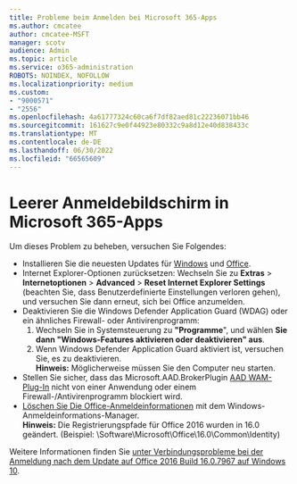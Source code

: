```yaml
---
title: Probleme beim Anmelden bei Microsoft 365-Apps
ms.author: cmcatee
author: cmcatee-MSFT
manager: scotv
audience: Admin
ms.topic: article
ms.service: o365-administration
ROBOTS: NOINDEX, NOFOLLOW
ms.localizationpriority: medium
ms.custom:
- "9000571"
- "2556"
ms.openlocfilehash: 4a61777324c60ca6f7df82aed81c22236071bb46
ms.sourcegitcommit: 161627c9e0f44923e80332c9a8d12e40d838433c
ms.translationtype: MT
ms.contentlocale: de-DE
ms.lasthandoff: 06/30/2022
ms.locfileid: "66565609"
---
```

# <a name="blank-sign-in-screen-in-microsoft-365-apps"></a>Leerer Anmeldebildschirm in Microsoft 365-Apps

Um dieses Problem zu beheben, versuchen Sie Folgendes:
- Installieren Sie die neuesten Updates für [Windows](https://support.microsoft.com/help/4027667/windows-10-update) und [Office](https://support.microsoft.com/office/install-office-updates-2ab296f3-7f03-43a2-8e50-46de917611c5).
- Internet Explorer-Optionen zurücksetzen: Wechseln Sie zu **Extras** > **Internetoptionen** > **Advanced** > **Reset Internet Explorer Settings** (beachten Sie, dass Benutzerdefinierte Einstellungen verloren gehen), und versuchen Sie dann erneut, sich bei Office anzumelden.
- Deaktivieren Sie die Windows Defender Application Guard (WDAG) oder ein ähnliches Firewall- oder Antivirenprogramm:
    1. Wechseln Sie in Systemsteuerung zu **"Programme**", und wählen **Sie dann "Windows-Features aktivieren oder deaktivieren" aus**.
    2. Wenn Windows Defender Application Guard aktiviert ist, versuchen Sie, es zu deaktivieren.<br/>
    **Hinweis:** Möglicherweise müssen Sie den Computer neu starten.
- Stellen Sie sicher, dass das Microsoft.AAD.BrokerPlugin [AAD WAM-Plug-In](https://docs.microsoft.com/office365/troubleshoot/administration/connection-issue-when-sign-in-office-2016#symptom-1) nicht von einer Anwendung oder einem Firewall-/Antivirenprogramm blockiert wird.
- [Löschen Sie Die Office-Anmeldeinformationen](https://docs.microsoft.com/office/troubleshoot/error-messages/another-account-already-signed-in#step-3-clear-cached-credentials-on-the-computer) mit dem Windows-Anmeldeinformations-Manager.<br/>
    **Hinweis:** Die Registrierungspfade für Office 2016 wurden in 16.0 geändert. (Beispiel: \Software\Microsoft\Office\16.0\Common\Identity\)

Weitere Informationen finden Sie [unter Verbindungsprobleme bei der Anmeldung nach dem Update auf Office 2016 Build 16.0.7967 auf Windows 10](https://docs.microsoft.com/office365/troubleshoot/administration/connection-issue-when-sign-in-office-2016).